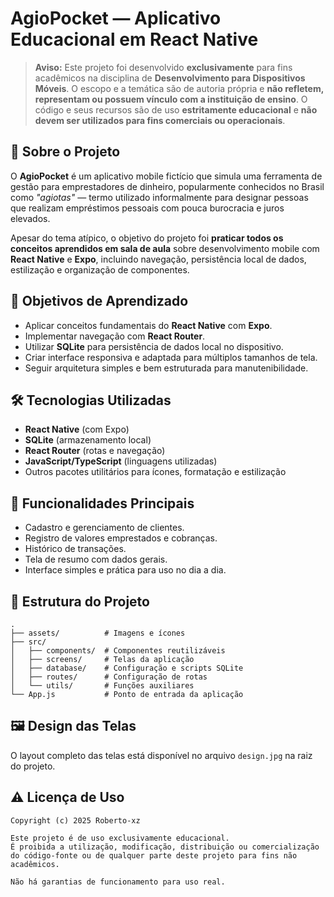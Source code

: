 
# AgioPocket — Aplicativo Educacional em React Native

> **Aviso:** Este projeto foi desenvolvido **exclusivamente** para fins acadêmicos na disciplina de **Desenvolvimento para Dispositivos Móveis**.
> O escopo e a temática são de autoria própria e **não refletem, representam ou possuem vínculo com a instituição de ensino**.
> O código e seus recursos são de uso **estritamente educacional** e **não devem ser utilizados para fins comerciais ou operacionais**.

## 📌 Sobre o Projeto

O **AgioPocket** é um aplicativo mobile fictício que simula uma ferramenta de gestão para emprestadores de dinheiro, popularmente conhecidos no Brasil como *"agiotas"* — termo utilizado informalmente para designar pessoas que realizam empréstimos pessoais com pouca burocracia e juros elevados.

Apesar do tema atípico, o objetivo do projeto foi **praticar todos os conceitos aprendidos em sala de aula** sobre desenvolvimento mobile com **React Native** e **Expo**, incluindo navegação, persistência local de dados, estilização e organização de componentes.

## 🎯 Objetivos de Aprendizado

* Aplicar conceitos fundamentais do **React Native** com **Expo**.
* Implementar navegação com **React Router**.
* Utilizar **SQLite** para persistência de dados local no dispositivo.
* Criar interface responsiva e adaptada para múltiplos tamanhos de tela.
* Seguir arquitetura simples e bem estruturada para manutenibilidade.

## 🛠 Tecnologias Utilizadas

* **React Native** (com Expo)
* **SQLite** (armazenamento local)
* **React Router** (rotas e navegação)
* **JavaScript/TypeScript** (linguagens utilizadas)
* Outros pacotes utilitários para ícones, formatação e estilização

## 📱 Funcionalidades Principais

* Cadastro e gerenciamento de clientes.
* Registro de valores emprestados e cobranças.
* Histórico de transações.
* Tela de resumo com dados gerais.
* Interface simples e prática para uso no dia a dia.

## 📂 Estrutura do Projeto

```
.
├── assets/          # Imagens e ícones
├── src/
│   ├── components/  # Componentes reutilizáveis
│   ├── screens/     # Telas da aplicação
│   ├── database/    # Configuração e scripts SQLite
│   ├── routes/      # Configuração de rotas
│   └── utils/       # Funções auxiliares
└── App.js           # Ponto de entrada da aplicação
```

## 🖼 Design das Telas

O layout completo das telas está disponível no arquivo `design.jpg` na raiz do projeto.

## ⚠ Licença de Uso

```
Copyright (c) 2025 Roberto-xz

Este projeto é de uso exclusivamente educacional.
É proibida a utilização, modificação, distribuição ou comercialização
do código-fonte ou de qualquer parte deste projeto para fins não acadêmicos.

Não há garantias de funcionamento para uso real.
```
